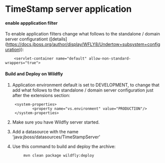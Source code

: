 # TimeStamp server application

#### enable appplication filter
To enable application filters change what follows to the standalone / domain  server configurationt 
([details] (https://docs.jboss.org/author/display/WFLY8/Undertow+subsystem+configuration)):
    
        <servlet-container name="default" allow-non-standard-wrappers="true">

#### Build and Deploy on Wildfly
1. Application environment default is set to DEVELOPMENT, to change that add what follows to the standalone / domain 
server configuration just after the extensions section:

        <system-properties>
                <property name="vs.environment" value="PRODUCTION"/>
        </system-properties>
        
2. Make sure you have  Wildfly server started.
3. Add a datasource with the name 'java:jboss/datasources/TimeStampServer'
4. Use this command to build and deploy the archive:

            mvn clean package wildfly:deploy